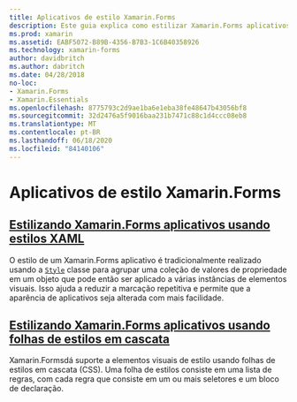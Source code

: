```yaml
---
title: Aplicativos de estilo Xamarin.Forms
description: Este guia explica como estilizar Xamarin.Forms aplicativos usando estilos XAML e usando folhas de estilos em cascata.
ms.prod: xamarin
ms.assetid: EABF5072-B89B-4356-B7B3-1C6B40358926
ms.technology: xamarin-forms
author: davidbritch
ms.author: dabritch
ms.date: 04/28/2018
no-loc:
- Xamarin.Forms
- Xamarin.Essentials
ms.openlocfilehash: 8775793c2d9ae1ba6e1eba38fe48647b43056bf8
ms.sourcegitcommit: 32d2476a5f9016baa231b7471c88c1d4ccc08eb8
ms.translationtype: MT
ms.contentlocale: pt-BR
ms.lasthandoff: 06/18/2020
ms.locfileid: "84140106"
---
```

# <a name="styling-xamarinforms-apps"></a>Aplicativos de estilo Xamarin.Forms

## <a name="styling-xamarinforms-apps-using-xaml-stylesxamlindexmd"></a>[Estilizando Xamarin.Forms aplicativos usando estilos XAML](xaml/index.md)

O estilo de um Xamarin.Forms aplicativo é tradicionalmente realizado usando a [`Style`](xref:Xamarin.Forms.Style) classe para agrupar uma coleção de valores de propriedade em um objeto que pode então ser aplicado a várias instâncias de elementos visuais. Isso ajuda a reduzir a marcação repetitiva e permite que a aparência de aplicativos seja alterada com mais facilidade.

## <a name="styling-xamarinforms-apps-using-cascading-style-sheetscssindexmd"></a>[Estilizando Xamarin.Forms aplicativos usando folhas de estilos em cascata](css/index.md)

Xamarin.Formsdá suporte a elementos visuais de estilo usando folhas de estilos em cascata (CSS). Uma folha de estilos consiste em uma lista de regras, com cada regra que consiste em um ou mais seletores e um bloco de declaração.
